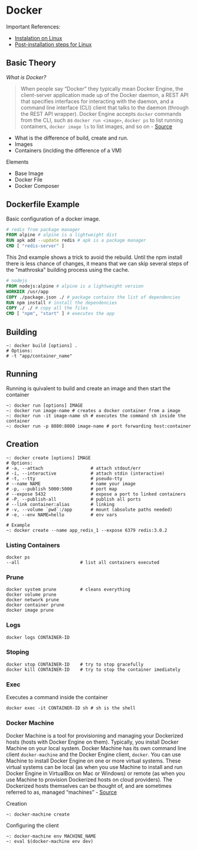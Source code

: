 # Docker

Important References:
- [Instalation on Linux](https://medium.com/@Grigorkh/how-to-install-docker-on-ubuntu-19-04-7ccfeda5935)
- [Post-installation steps for Linux](https://docs.docker.com/install/linux/linux-postinstall/)

## Basic Theory

*What is Docker?*
> When people say “Docker” they typically mean Docker Engine, the client-server application made up of the Docker daemon, a REST API that specifies interfaces for interacting with the daemon, and a command line interface (CLI) client that talks to the daemon (through the REST API wrapper). 
> Docker Engine accepts `docker` commands from the CLI, such as `docker run <image>`, `docker ps` to list running containers, `docker image ls` to list images, and so on - [Source](https://docs.docker.com/machine/overview/)



- What is the difference of build, create and run.
- Images
- Containers (inclding the difference of a VM)

Elements
- Base Image
- Docker File
- Docker Composer


## Dockerfile Example

Basic configuration of a docker image.

```dockerfile
# redis from package manager
FROM alpine # alpine is a lightweight dist
RUN apk add --update redis # apk is a package manager
CMD [ "redis-server" ]
```

This 2nd example shows a trick to avoid the rebuild. Until the npm install there is less chance of changes, it means that we can skip several steps of the "mathroska" building process using the cache.

```dockerfile
# nodejs 
FROM nodejs:alpine # alpine is a lightweight version
WORKDIR /usr/app
COPY ./package.json ./ # package contains the list of dependencies
RUN npm install # install the dependencies
COPY ./ ./ # copy all the files
CMD [ "npm", "start" ] # executes the app
```

## Building

```shell
~: docker build [options] .
# Options:
# -t "app/container_name"
```

## Running
Running is quivalent to build and create an image and then start the container
```shell
~: docker run [options] IMAGE
~: docker run image-name # creates a docker container from a image
~: docker run -it image-name sh # executes the command sh inside the container
~: docker run -p 8080:8080 image-name # port forwarding host:container
```

## Creation

```shell
~: docker create [options] IMAGE
# Options:
# -a, --attach               	# attach stdout/err
# -i, --interactive          	# attach stdin (interactive)
# -t, --tty                  	# pseudo-tty
# --name NAME            		# name your image
# -p, --publish 5000:5000    	# port map
# --expose 5432          		# expose a port to linked containers
# -P, --publish-all          	# publish all ports
# --link container:alias 		# linking
# -v, --volume `pwd`:/app    	# mount (absolute paths needed)
# -e, --env NAME=hello       	# env vars

# Example
~: docker create --name app_redis_1 --expose 6379 redis:3.0.2
```

### Listing Containers

```shell
docker ps 
--all 						# list all containers executed
```

### Prune

```shell
docker system prune 		# cleans everything
docker volume prune
docker network prune
docker container prune
docker image prune
```



### Logs

```shell
docker logs CONTAINER-ID
```

### Stoping

```shell
docker stop CONTAINER-ID 	# try to stop gracefully
docker kill CONTAINER-ID 	# try to stop the container imediately
```

### Exec

Executes a command inside the container

```shell
docker exec -it CONTAINER-ID sh # sh is the shell  
```

### Docker Machine
Docker Machine is a tool for provisioning and managing your Dockerized hosts (hosts with Docker Engine on them). 
Typically, you install Docker Machine on your local system. 
Docker Machine has its own command line client `docker-machine` and the Docker Engine client, `docker`. 
You can use Machine to install Docker Engine on one or more virtual systems. 
These virtual systems can be local (as when you use Machine to install and run Docker Engine in VirtualBox on Mac or Windows) or remote (as when you use Machine to provision Dockerized hosts on cloud providers). 
The Dockerized hosts themselves can be thought of, and are sometimes referred to as, managed “machines”  - [Source](https://docs.docker.com/machine/overview/)

Creation
```shel
~: docker-machine create
```

Configuring the client
```shell
~: docker-machine env MACHINE_NAME
~: eval $(docker-machine env dev)
```
